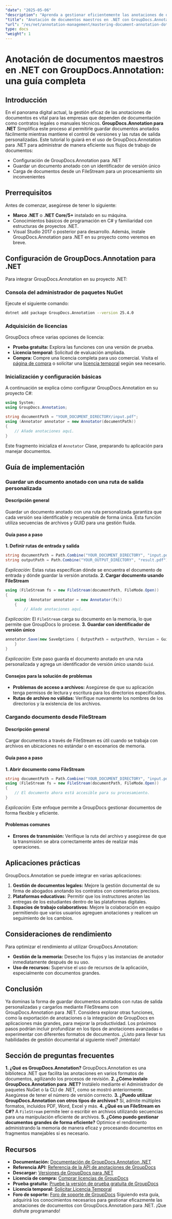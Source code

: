 ```yaml
---
"date": "2025-05-06"
"description": "Aprenda a gestionar eficientemente las anotaciones de documentos en .NET con GroupDocs.Annotation. Esta guía abarca la configuración, la personalización y las prácticas recomendadas para guardar documentos anotados."
"title": "Anotación de documentos maestros en .NET con GroupDocs.Annotation&#58; una guía completa"
"url": "/es/net/annotation-management/mastering-document-annotation-dotnet-groupdocs/"
type: docs
"weight": 1
---
```


# Anotación de documentos maestros en .NET con GroupDocs.Annotation: una guía completa
## Introducción
En el panorama digital actual, la gestión eficaz de las anotaciones de documentos es vital para las empresas que dependen de documentación como contratos legales o manuales técnicos. **GroupDocs.Annotation para .NET** Simplifica este proceso al permitirle guardar documentos anotados fácilmente mientras mantiene el control de versiones y las rutas de salida personalizadas.
Este tutorial lo guiará en el uso de GroupDocs.Annotation para .NET para administrar de manera eficiente sus flujos de trabajo de documentos:
- Configuración de GroupDocs.Annotation para .NET
- Guardar un documento anotado con un identificador de versión único
- Carga de documentos desde un FileStream para un procesamiento sin inconvenientes

## Prerrequisitos
Antes de comenzar, asegúrese de tener lo siguiente:
- **Marco .NET** o **.NET Core/5+** instalado en su máquina.
- Conocimientos básicos de programación en C# y familiaridad con estructuras de proyectos .NET.
- Visual Studio 2017 o posterior para desarrollo.
Además, instale GroupDocs.Annotation para .NET en su proyecto como veremos en breve.

## Configuración de GroupDocs.Annotation para .NET
Para integrar GroupDocs.Annotation en su proyecto .NET:
### Consola del administrador de paquetes NuGet
Ejecute el siguiente comando:
```bash
dotnet add package GroupDocs.Annotation --version 25.4.0
```
### Adquisición de licencias
GroupDocs ofrece varias opciones de licencia:
- **Prueba gratuita:** Explora las funciones con una versión de prueba.
- **Licencia temporal:** Solicitud de evaluación ampliada.
- **Compra:** Compre una licencia completa para uso comercial.
Visita el [página de compra](https://purchase.groupdocs.com/buy) o solicitar una [licencia temporal](https://purchase.groupdocs.com/temporary-license/) según sea necesario.

### Inicialización y configuración básicas
A continuación se explica cómo configurar GroupDocs.Annotation en su proyecto C#:
```csharp
using System;
using GroupDocs.Annotation;

string documentPath = "YOUR_DOCUMENT_DIRECTORY/input.pdf";
using (Annotator annotator = new Annotator(documentPath))
{
    // Añade anotaciones aquí.
}
```
Este fragmento inicializa el `Annotator` Clase, preparando tu aplicación para manejar documentos.

## Guía de implementación
### Guardar un documento anotado con una ruta de salida personalizada
#### Descripción general
Guardar un documento anotado con una ruta personalizada garantiza que cada versión sea identificable y recuperable de forma única. Esta función utiliza secuencias de archivos y GUID para una gestión fluida.
#### Guía paso a paso
**1. Definir rutas de entrada y salida**
```csharp
string documentPath = Path.Combine("YOUR_DOCUMENT_DIRECTORY", "input.pdf");
string outputPath = Path.Combine("YOUR_OUTPUT_DIRECTORY", "result.pdf");
```
*Explicación:* Estas rutas especifican dónde se encuentra el documento de entrada y dónde guardar la versión anotada.
**2. Cargar documento usando FileStream**
```csharp
using (FileStream fs = new FileStream(documentPath, FileMode.Open))
{
    using (Annotator annotator = new Annotator(fs))
    {
        // Añade anotaciones aquí.
```
*Explicación:* El `FileStream` carga su documento en la memoria, lo que permite que GroupDocs lo procese.
**3. Guardar con identificador de versión único**
```csharp
annotator.Save(new SaveOptions { OutputPath = outputPath, Version = Guid.NewGuid().ToString() });
    }
}
```
*Explicación:* Este paso guarda el documento anotado en una ruta personalizada y agrega un identificador de versión único usando `Guid`.
#### Consejos para la solución de problemas
- **Problemas de acceso a archivos:** Asegúrese de que su aplicación tenga permisos de lectura y escritura para los directorios especificados.
- **Rutas de archivo no válidas:** Verifique nuevamente los nombres de los directorios y la existencia de los archivos.
### Cargando documento desde FileStream
#### Descripción general
Cargar documentos a través de FileStream es útil cuando se trabaja con archivos en ubicaciones no estándar o en escenarios de memoria.
#### Guía paso a paso
**1. Abrir documento como FileStream**
```csharp
string documentPath = Path.Combine("YOUR_DOCUMENT_DIRECTORY", "input.pdf");
using (FileStream fs = new FileStream(documentPath, FileMode.Open))
{
    // El documento ahora está accesible para su procesamiento.
}
```
*Explicación:* Este enfoque permite a GroupDocs gestionar documentos de forma flexible y eficiente.
#### Problemas comunes
- **Errores de transmisión:** Verifique la ruta del archivo y asegúrese de que la transmisión se abra correctamente antes de realizar más operaciones.
## Aplicaciones prácticas
GroupDocs.Annotation se puede integrar en varias aplicaciones:
1. **Gestión de documentos legales:** Mejore la gestión documental de su firma de abogados anotando los contratos con comentarios precisos.
2. **Plataformas educativas:** Permitir que los instructores anoten las entregas de los estudiantes dentro de las plataformas digitales.
3. **Espacios de trabajo colaborativos:** Mejore la colaboración en equipo permitiendo que varios usuarios agreguen anotaciones y realicen un seguimiento de los cambios.
## Consideraciones de rendimiento
Para optimizar el rendimiento al utilizar GroupDocs.Annotation:
- **Gestión de la memoria:** Deseche los flujos y las instancias de anotador inmediatamente después de su uso.
- **Uso de recursos:** Supervise el uso de recursos de la aplicación, especialmente con documentos grandes.
## Conclusión
Ya dominas la forma de guardar documentos anotados con rutas de salida personalizadas y cargarlos mediante FileStreams con GroupDocs.Annotation para .NET. Considera explorar otras funciones, como la exportación de anotaciones o la integración de GroupDocs en aplicaciones más grandes, para mejorar la productividad.
Los próximos pasos podrían incluir profundizar en los tipos de anotaciones avanzadas o experimentar con diferentes formatos de documentos. ¿Listo para llevar tus habilidades de gestión documental al siguiente nivel? ¡Inténtalo!
## Sección de preguntas frecuentes
**1. ¿Qué es GroupDocs.Annotation?**
GroupDocs.Annotation es una biblioteca .NET que facilita las anotaciones en varios formatos de documentos, agilizando los procesos de revisión.
**2. ¿Cómo instalo GroupDocs.Annotation para .NET?**
Instálelo mediante el Administrador de paquetes NuGet o la CLI de .NET, como se mostró anteriormente. Asegúrese de tener el número de versión correcto.
**3. ¿Puedo utilizar GroupDocs.Annotation con otros tipos de archivos?**
Sí, admite múltiples formatos, incluidos PDF, Word, Excel y más.
**4. ¿Qué es un FileStream en C#?**
A `FileStream` permite leer o escribir en archivos utilizando secuencias para una manipulación eficiente de archivos.
**5. ¿Cómo puedo gestionar documentos grandes de forma eficiente?**
Optimice el rendimiento administrando la memoria de manera eficaz y procesando documentos en fragmentos manejables si es necesario.
## Recursos
- **Documentación:** [Documentación de GroupDocs.Annotation .NET](https://docs.groupdocs.com/annotation/net/)
- **Referencia API:** [Referencia de la API de anotaciones de GroupDocs](https://reference.groupdocs.com/annotation/net/)
- **Descargar:** [Versiones de GroupDocs para .NET](https://releases.groupdocs.com/annotation/net/)
- **Licencia de compra:** [Comprar licencias de GroupDocs](https://purchase.groupdocs.com/buy)
- **Prueba gratuita:** [Pruebe la versión de prueba gratuita de GroupDocs](https://releases.groupdocs.com/annotation/net/)
- **Licencia temporal:** [Solicitar Licencia Temporal](https://purchase.groupdocs.com/temporary-license/)
- **Foro de soporte:** [Foro de soporte de GroupDocs](https://forum.groupdocs.com/c/annotation/)
Siguiendo esta guía, adquirirá los conocimientos necesarios para gestionar eficazmente las anotaciones de documentos con GroupDocs.Annotation para .NET. ¡Que disfrute programando!